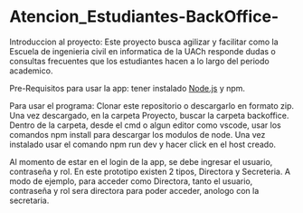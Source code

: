 # Atencion_Estudiantes-BackOffice-
Introduccion al proyecto:
Este proyecto busca agilizar y facilitar como la Escuela de ingenieria civil en informatica de la UACh responde dudas o 
consultas frecuentes que los estudiantes hacen a lo largo del periodo academico.



Pre-Requisitos para usar la app: tener instalado [Node.js](https://nodejs.org/en) y npm.


Para usar el programa:
Clonar este repositorio o descargarlo en formato zip. Una vez descargado, en la carpeta Proyecto, buscar la carpeta backoffice. Dentro de la carpeta, desde el cmd o algun editor como vscode, usar los comandos npm install para descargar los modulos de node. Una vez instalado usar el comando npm run dev y hacer click en el host creado.



Al momento de estar en el login de la app, se debe ingresar el usuario, contraseña y rol. En este prototipo existen 2 tipos, Directora y Secreteria. A modo de ejemplo, para acceder como Directora, tanto el usuario, contraseña y rol sera directora para poder acceder, anologo con la secretaria.

